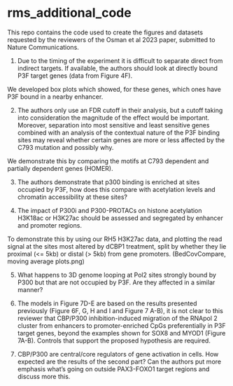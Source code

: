 # rms_additional_code
This repo contains the code used to create the figures and datasets requested by the reviewers of the Osman et al 2023 paper, submitted to Nature Communications.

1. Due to the timing of the experiment it is difficult to separate direct from indirect targets. If available, the authors should look at directly bound P3F target genes (data from Figure 4F). 

We developed box plots which showed, for these genes, which ones have P3F bound in a nearby enhancer.

2. The authors only use an FDR cutoff in their analysis, but a cutoff taking into consideration the magnitude of the effect would be important. Moreover, separation into most sensitive and least sensitive genes combined with an analysis of the contextual nature of the P3F binding sites may reveal whether certain genes are more or less affected by the C793 mutation and possibly why.

We demonstrate this by comparing the motifs at C793 dependent and partially dependent genes (HOMER).

3. The authors demonstrate that p300 binding is enriched at sites occupied by P3F, how does this compare with acetylation levels and chromatin accessibility at these sites?


4. The impact of P300i and P300-PROTACs on histone acetylation H3K18ac or H3K27ac should be assessed and segregated by enhancer and promoter regions. 

To demonstrate this by using our RH5 H3K27ac data, and plotting the read signal at the sites most altered by dCBP1 treatment, split by whether they lie proximal (<= 5kb) or distal (> 5kb) from gene promoters.
(BedCovCompare, moving average plots.png)

5. What happens to 3D genome looping at Pol2 sites strongly bound by P300 but that are not occupied by P3F. Are they affected in a similar manner? 

6. The models in Figure 7D-E are based on the results presented previously (Figure 6F, G, H and I and Figure 7 A-B), it is not clear to this reviewer that CBP/P300 inhibition-induced migration of the RNApol 2 cluster from enhancers to promoter-enriched CpGs preferentially in P3F target genes, beyond the examples shown for SOX8 and MYOD1 (Figure 7A-B). Controls that support the proposed hypothesis are required.
7. CBP/P300 are central/core regulators of gene activation in cells. How expected are the results of the second part? Can the authors put more emphasis what’s going on outside PAX3-FOXO1 target regions and discuss more this.
